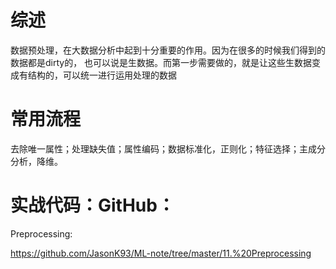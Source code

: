  #   综述

数据预处理，在大数据分析中起到十分重要的作用。因为在很多的时候我们得到的数据都是dirty的， 也可以说是生数据。而第一步需要做的，就是让这些生数据变成有结构的，可以统一进行运用处理的数据

  #  常用流程

去除唯一属性；处理缺失值；属性编码；数据标准化，正则化；特征选择；主成分分析，降维。

# 实战代码：GitHub：

Preprocessing:

https://github.com/JasonK93/ML-note/tree/master/11.%20Preprocessing


